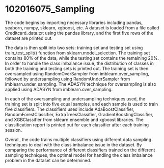 # 102016075_Sampling

The code begins by importing necessary libraries including pandas, seaborn, numpy, sklearn, xgboost, etc. A dataset is loaded from a file called Creditcard_data.txt using the pandas library, and the first five rows of the dataset are printed out.

The data is then split into two sets: training set and testing set using train_test_split() function from sklearn.model_selection. The training set contains 80% of the data, while the testing set contains the remaining 20%. In order to handle the class imbalance issue, the distribution of classes in both the training and testing sets is printed out. The training set is then oversampled using RandomOverSampler from imblearn.over_sampling, followed by undersampling using RandomUnderSampler from imblearn.under_sampling. The ADASYN technique for oversampling is also applied using ADASYN from imblearn.over_sampling.

In each of the oversampling and undersampling techniques used, the training set is split into five equal samples, and each sample is used to train five classifiers. The classifiers used include AdaBoostClassifier, RandomForestClassifier, ExtraTreesClassifier, GradientBoostingClassifier, and XGBClassifier from sklearn.ensemble and xgboost libraries. The classification report is printed out for each classifier after each training session.

Overall, the code trains multiple classifiers using different data sampling techniques to deal with the class imbalance issue in the dataset. By comparing the performance of different classifiers trained on the different sampling techniques, the optimal model for handling the class imbalance problem in the dataset can be determined.
